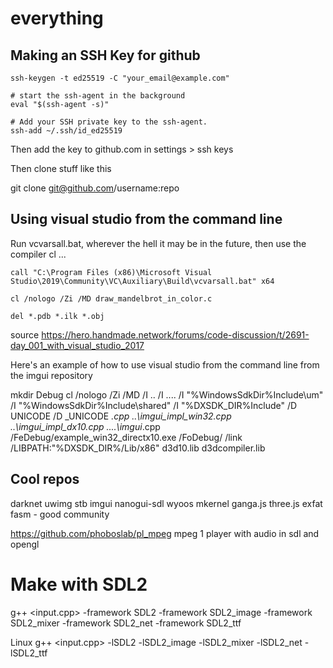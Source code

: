 # everything

## Making an SSH Key for github 

    ssh-keygen -t ed25519 -C "your_email@example.com"

    # start the ssh-agent in the background
    eval "$(ssh-agent -s)"

    # Add your SSH private key to the ssh-agent.
    ssh-add ~/.ssh/id_ed25519

Then add the key to github.com in settings > ssh keys

Then clone stuff like this

git clone git@github.com/username:repo




## Using visual studio from the command line

Run vcvarsall.bat, wherever the hell it may be in the future, 
then use the compiler cl ... 


    call "C:\Program Files (x86)\Microsoft Visual Studio\2019\Community\VC\Auxiliary\Build\vcvarsall.bat" x64

    cl /nologo /Zi /MD draw_mandelbrot_in_color.c

    del *.pdb *.ilk *.obj 

source https://hero.handmade.network/forums/code-discussion/t/2691-day_001_with_visual_studio_2017

Here's an example of how to use visual studio from the command line from the imgui repository

mkdir Debug
cl /nologo /Zi /MD /I .. /I ..\.. /I "%WindowsSdkDir%Include\um" /I "%WindowsSdkDir%Include\shared" /I "%DXSDK_DIR%Include" /D UNICODE /D _UNICODE *.cpp ..\imgui_impl_win32.cpp ..\imgui_impl_dx10.cpp ..\..\imgui*.cpp /FeDebug/example_win32_directx10.exe /FoDebug/ /link /LIBPATH:"%DXSDK_DIR%/Lib/x86" d3d10.lib d3dcompiler.lib


## Cool repos

darknet
uwimg
stb
imgui
nanogui-sdl
wyoos
mkernel
ganga.js
three.js
exfat
fasm - good community

https://github.com/phoboslab/pl_mpeg  mpeg 1 player with audio in sdl and opengl



# Make with SDL2

g++ <input.cpp> -framework SDL2 -framework SDL2_image -framework SDL2_mixer -framework SDL2_net -framework SDL2_ttf

Linux
g++ <input.cpp> -lSDL2 -lSDL2_image -lSDL2_mixer -lSDL2_net -lSDL2_ttf

